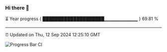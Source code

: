 ### Hi there 👋

⏳ Year progress { ████████████████████▁▁▁▁▁▁▁▁▁▁ } 69.81 %

---

⏰ Updated on Thu, 12 Sep 2024 12:25:10 GMT

![Progress Bar CI](https://github.com/liununu/liununu/workflows/Progress%20Bar%20CI/badge.svg)
